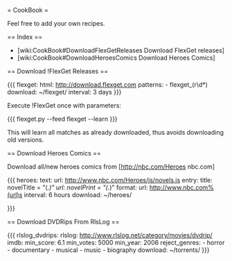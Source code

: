 = CookBook = 

Feel free to add your own recipes.

== Index ==

 * [wiki:CookBook#DownloadFlexGetReleases Download FlexGet releases]
 * [wiki:CookBook#DownloadHeroesComics Download Heroes Comics]

== Download !FlexGet Releases ==

{{{
flexget:
  html: http://download.flexget.com
  patterns:
    - flexget_\(r\d*\)
  download: ~/flexget/
  interval: 3 days
}}}

Execute !FlexGet once with parameters:

{{{
flexget.py --feed flexget --learn
}}}

This will learn all matches as already downloaded, thus avoids downloading old versions.


== Download Heroes Comics ==

Download all/new heroes comics from [http://nbc.com/Heroes nbc.com]

{{{
heroes:
  text:
    url: http://www.nbc.com/Heroes/js/novels.js
    entry:
      title: novelTitle = "(.*)"
      url: novelPrint = "(.*)"
    format:
      url: http://www.nbc.com%(url)s
  interval: 6 hours
  download: ~/heroes/

}}}

== Download DVDRips From RlsLog ==

{{{
rlslog_dvdrips:
  rlslog: http://www.rlslog.net/category/movies/dvdrip/
  imdb:
    min_score: 6.1
    min_votes: 5000
    min_year: 2006
    reject_genres:
      - horror
      - documentary
      - musical
      - music
      - biography
  download: ~/torrents/
}}}